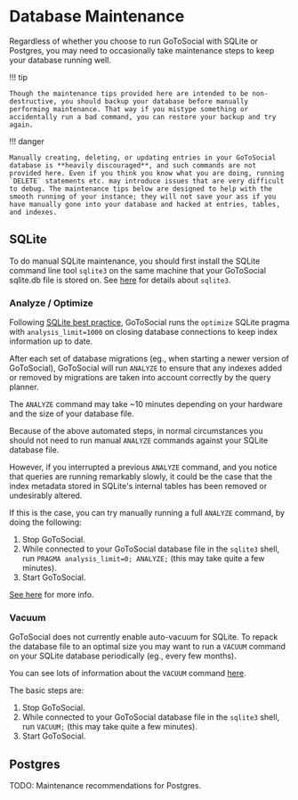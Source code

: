 # Database Maintenance

Regardless of whether you choose to run GoToSocial with SQLite or Postgres, you may need to occasionally take maintenance steps to keep your database running well.

!!! tip
    
    Though the maintenance tips provided here are intended to be non-destructive, you should backup your database before manually performing maintenance. That way if you mistype something or accidentally run a bad command, you can restore your backup and try again.

!!! danger
    
    Manually creating, deleting, or updating entries in your GoToSocial database is **heavily discouraged**, and such commands are not provided here. Even if you think you know what you are doing, running `DELETE` statements etc. may introduce issues that are very difficult to debug. The maintenance tips below are designed to help with the smooth running of your instance; they will not save your ass if you have manually gone into your database and hacked at entries, tables, and indexes.

## SQLite

To do manual SQLite maintenance, you should first install the SQLite command line tool `sqlite3` on the same machine that your GoToSocial sqlite.db file is stored on. See [here](https://sqlite.org/cli.html) for details about `sqlite3`.

### Analyze / Optimize

Following [SQLite best practice](https://sqlite.org/lang_analyze.html#recommended_usage_pattern), GoToSocial runs the `optimize` SQLite pragma with `analysis_limit=1000` on closing database connections to keep index information up to date.

After each set of database migrations (eg., when starting a newer version of GoToSocial), GoToSocial will run `ANALYZE` to ensure that any indexes added or removed by migrations are taken into account correctly by the query planner.

The `ANALYZE` command may take ~10 minutes depending on your hardware and the size of your database file.

Because of the above automated steps, in normal circumstances you should not need to run manual `ANALYZE` commands against your SQLite database file.

However, if you interrupted a previous `ANALYZE` command, and you notice that queries are running remarkably slowly, it could be the case that the index metadata stored in SQLite's internal tables has been removed or undesirably altered.

If this is the case, you can try manually running a full `ANALYZE` command, by doing the following:

1. Stop GoToSocial.
2. While connected to your GoToSocial database file in the `sqlite3` shell, run `PRAGMA analysis_limit=0; ANALYZE;` (this may take quite a few minutes).
3. Start GoToSocial.

[See here](https://sqlite.org/lang_analyze.html#approximate_analyze_for_large_databases) for more info.

### Vacuum

GoToSocial does not currently enable auto-vacuum for SQLite. To repack the database file to an optimal size you may want to run a `VACUUM` command on your SQLite database periodically (eg., every few months).

You can see lots of information about the `VACUUM` command [here](https://sqlite.org/lang_vacuum.html).

The basic steps are:

1. Stop GoToSocial.
2. While connected to your GoToSocial database file in the `sqlite3` shell, run `VACUUM;` (this may take quite a few minutes).
3. Start GoToSocial.

## Postgres

TODO: Maintenance recommendations for Postgres. 
